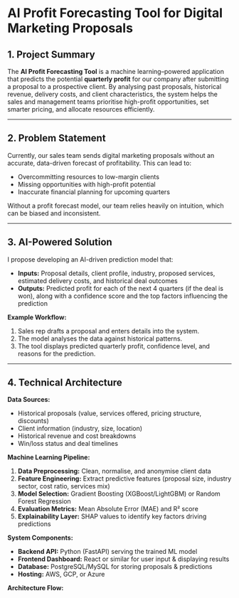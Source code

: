 # AI Profit Forecasting Tool for Digital Marketing Proposals

## 1. Project Summary
The **AI Profit Forecasting Tool** is a machine learning–powered application that predicts the potential **quarterly profit** for our company after submitting a proposal to a prospective client. By analysing past proposals, historical revenue, delivery costs, and client characteristics, the system helps the sales and management teams prioritise high-profit opportunities, set smarter pricing, and allocate resources efficiently.

---

## 2. Problem Statement
Currently, our sales team sends digital marketing proposals without an accurate, data-driven forecast of profitability. This can lead to:
- Overcommitting resources to low-margin clients
- Missing opportunities with high-profit potential
- Inaccurate financial planning for upcoming quarters

Without a profit forecast model, our team relies heavily on intuition, which can be biased and inconsistent.

---

## 3. AI-Powered Solution
I propose developing an AI-driven prediction model that:
- **Inputs:** Proposal details, client profile, industry, proposed services, estimated delivery costs, and historical deal outcomes
- **Outputs:** Predicted profit for each of the next 4 quarters (if the deal is won), along with a confidence score and the top factors influencing the prediction

**Example Workflow:**
1. Sales rep drafts a proposal and enters details into the system.
2. The model analyses the data against historical patterns.
3. The tool displays predicted quarterly profit, confidence level, and reasons for the prediction.

---

## 4. Technical Architecture

**Data Sources:**
- Historical proposals (value, services offered, pricing structure, discounts)
- Client information (industry, size, location)
- Historical revenue and cost breakdowns
- Win/loss status and deal timelines

**Machine Learning Pipeline:**
1. **Data Preprocessing:** Clean, normalise, and anonymise client data
2. **Feature Engineering:** Extract predictive features (proposal size, industry sector, cost ratio, services mix)
3. **Model Selection:** Gradient Boosting (XGBoost/LightGBM) or Random Forest Regression
4. **Evaluation Metrics:** Mean Absolute Error (MAE) and R² score
5. **Explainability Layer:** SHAP values to identify key factors driving predictions

**System Components:**
- **Backend API:** Python (FastAPI) serving the trained ML model
- **Frontend Dashboard:** React or similar for user input & displaying results
- **Database:** PostgreSQL/MySQL for storing proposals & predictions
- **Hosting:** AWS, GCP, or Azure

**Architecture Flow:**
